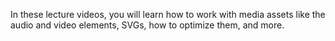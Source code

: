 In these lecture videos, you will learn how to work with media assets like the audio and video elements, SVGs, how to optimize them, and more.